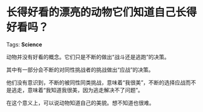 # 长得好看的漂亮的动物它们知道自己长得好看吗？

Tags: **Science**

动物并没有好看的概念。它们只是不断的做出“战斗还是逃跑”的决策。  
  
其中有一部分会不断的对同性挑战者的挑战做出“应战”的决策。  
  
他们没有意识到，不断的被同性同类挑战，意味着“我很美”，不断的选择应战而不是逃走，意味着“我知道我很美，因为逃走解决不了问题”。  
  
在这个意义上，可以说动物知道自己的美貌。想不知道也很难。

